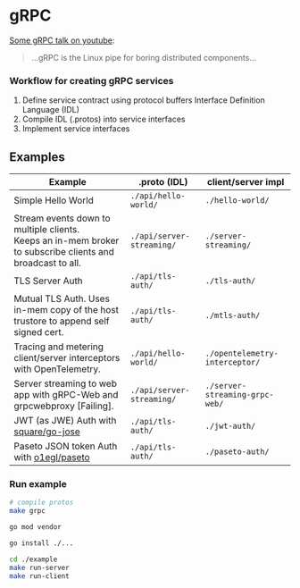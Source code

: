 # gRPC

[Some gRPC talk on youtube](https://www.youtube.com/watch?v=J-NTfvYL_OE):
> ...gRPC is the Linux pipe for boring distributed components...

### Workflow for creating gRPC services

1. Define service contract using protocol buffers Interface Definition Language (IDL)
2. Compile IDL (.protos) into service interfaces
3. Implement service interfaces

## Examples

| Example  	| .proto (IDL) 	| client/server impl  	|
|---	|---	|---	|
| Simple Hello World  	| `./api/hello-world/`  	| `./hello-world/`  	|
| Stream events down to multiple clients. <br/> Keeps an in-mem broker to subscribe clients and broadcast to all. | `./api/server-streaming/`  	  | `./server-streaming/`  	|
| TLS Server Auth | `./api/tls-auth/`  	  | `./tls-auth/`  	|
| Mutual TLS Auth. Uses in-mem copy of the host trustore to append self signed cert. | `./api/tls-auth/`  	  | `./mtls-auth/`  	|
| Tracing and metering client/server interceptors with OpenTelemetry. | `./api/hello-world/` | `./opentelemetry-interceptor/` |
| Server streaming to web app with gRPC-Web and grpcwebproxy [Failing]. | `./api/server-streaming/` | `./server-streaming-grpc-web/` |
| JWT (as JWE) Auth with [square/go-jose](https://github.com/square/go-jose) | `./api/tls-auth/` | `./jwt-auth/` |
| Paseto JSON token Auth with [o1egl/paseto](https://github.com/o1egl/paseto) | `./api/tls-auth/` | `./paseto-auth/` |


### Run example

``` bash
# compile protos
make grpc

go mod vendor

go install ./...

cd ./example
make run-server
make run-client
```